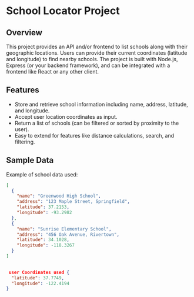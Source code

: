 # School Locator Project

## Overview
This project provides an API and/or frontend to list schools along with their geographic locations. Users can provide their current coordinates (latitude and longitude) to find nearby schools. The project is built with Node.js, Express (or your backend framework), and can be integrated with a frontend like React or any other client.

## Features
- Store and retrieve school information including name, address, latitude, and longitude.
- Accept user location coordinates as input.
- Return a list of schools (can be filtered or sorted by proximity to the user).
- Easy to extend for features like distance calculations, search, and filtering.

## Sample Data
Example of school data used:
```json
[
  {
    "name": "Greenwood High School",
    "address": "123 Maple Street, Springfield",
    "latitude": 37.2153,
    "longitude": -93.2982
  },
  {
    "name": "Sunrise Elementary School",
    "address": "456 Oak Avenue, Rivertown",
    "latitude": 34.1028,
    "longitude": -118.3267
  }
]
 

 user Coordinates used {
  "latitude": 37.7749,
  "longitude": -122.4194
}

